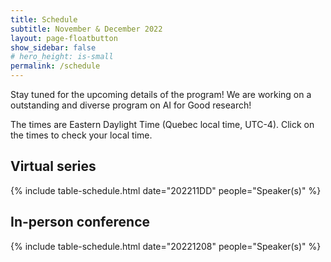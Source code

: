 ```yaml
---
title: Schedule
subtitle: November & December 2022
layout: page-floatbutton
show_sidebar: false
# hero_height: is-small
permalink: /schedule
---
```

Stay tuned for the upcoming details of the program! We are working on a outstanding and diverse program on AI for Good research!

The times are Eastern Daylight Time (Quebec local time, UTC-4). Click on the times to check your local time.

## Virtual series

{% include table-schedule.html date="202211DD" people="Speaker(s)" %}

## In-person conference

{% include table-schedule.html date="20221208" people="Speaker(s)" %}
